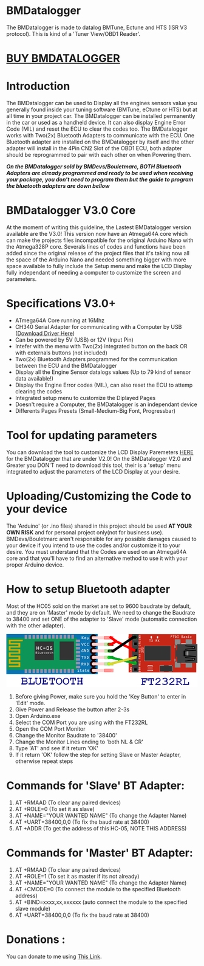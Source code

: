 # BMDatalogger

The BMDatalogger is made to datalog BMTune, Ectune and HTS (ISR V3 protocol). This is kind of a 'Tuner View/OBD1 Reader'.

# [BUY BMDATALOGGER][]

# Introduction

The BMDatalogger can be used to Display all the engines sensors value you generally found inside your tuning software (BMTune, eCtune or HTS) but at all time in your project car. The BMDatalogger can be installed permanently in the car or used as a handheld device. It can also display Engine Error Code (MIL) and reset the ECU to clear the codes too. The BMDatalogger works with Two(2x) Bluetooth Adapters to communicate with the ECU. One Bluetooth adapter are installed on the BMDatalogger by itself and the other adapter will install in the 4Pin CN2 Slot of the OBD1 ECU, both adapter should be reprogrammed to pair with each other on when Powering them.

__*On the BMDatalogger sold by BMDevs/Bouletmarc, BOTH Bluetooth Adapters are already programmed and ready to be used when receiving your package, you don't need to program them but the guide to program the bluetooth adapters are down bellow*__

# BMDatalogger V3.0 Core

At the moment of writing this guideline, the Lastest BMDatalogger version available are the V3.0! This version now have an Atmega64A core which can make the projects files incompatible for the original Arduino Nano with the Atmega328P core. Severals lines of codes and functions have been added since the original release of the project files that it's taking now all the space of the Arduino Nano and needed something bigger with more space available to fully include the Setup menu and make the LCD Display fully independant of needing a computer to customize the screen and parameters.

# Specifications V3.0+

- ATmega64A Core running at 16Mhz
- CH340 Serial Adapter for communicating with a Computer by USB ([Download Driver Here][])
- Can be powered by 5V (USB) or 12V (Input Pin)
- Intefer with the menu with Two(2x) integrated button on the back OR with externals buttons (not included)
- Two(2x) Bluetooth Adapters programmed for the communication between the ECU and the BMDatalogger
- Display all the Engine Sensor datalogs values (Up to 79 kind of sensor data available!)
- Display the Engine Error codes (MIL), can also reset the ECU to attemp clearing the codes
- Integrated setup menu to customize the Diplayed Pages
- Doesn't require a Computer, the BMDatalogger is an independant device
- Differents Pages Presets (Small-Medium-Big Font, Progressbar)

# Tool for updating parameters 

You can download the tool to customize the LCD Display Paremeters [HERE][] for the BMDatalogger that are under V2.0! On the BMDatalogger V2.0 and Greater you DON'T need to download this tool, their is a 'setup' menu integrated to adjust the parameters of the LCD Display at your desire.

# Uploading/Customizing the Code to your device

The 'Arduino' (or .ino files) shared in this project should be used __AT YOUR OWN RISK__ and for personal project only(not for business use). BMDevs/Bouletmarc aren't responsible for any possible damages caused to your device if you intend to use the codes and/or customize it to your desire. You must understand that the Codes are used on an Atmega64A core and that you'll have to find an alternative method to use it with your proper Arduino device.

# How to setup Bluetooth adapter

Most of the HC05 sold on the market are set to 9600 baudrate by default, and they are on 'Master' mode by default. We need to change the Baudrate to 38400 and set ONE of the adapter to 'Slave' mode (automatic connection with the other adapter).

![alt tag](https://raw.githubusercontent.com/bouletmarc/BMDatalogger/master/Bluetooth_setup_diagram.png)

1. Before giving Power, make sure you hold the 'Key Button' to enter in 'Edit' mode.
2. Give Power and Release the button after 2-3s
3. Open Arduino.exe
4. Select the COM Port you are using with the FT232RL
5. Open the COM Port Monitor
6. Change the Monitor Baudrate to '38400'
7. Change the Monitor Lines ending to 'both NL & CR'
8. Type 'AT' and see if it return 'OK'
9. If it return 'OK' follow the step for setting Slave or Master Adapter, otherwise repeat steps

# Commands for 'Slave' BT Adapter:

1. AT +RMAAD (To clear any paired devices)
2. AT +ROLE=0 (To set it as slave)
3. AT +NAME="YOUR WANTED NAME" (To change the Adapter Name)
4. AT +UART=38400,0,0 (To fix the baud rate at 38400)
5. AT +ADDR (To get the address of this HC-05, NOTE THIS ADDRESS) 
    
# Commands for 'Master' BT Adapter:

1. AT +RMAAD (To clear any paired devices)
2. AT +ROLE=1 (To set it as master if its not already)
3. AT +NAME="YOUR WANTED NAME" (To change the Adapter Name)
4. AT +CMODE=0 (To connect the module to the specified Bluetooth address)
5. AT +BIND=xxxx,xx,xxxxxx (auto connect the module to the specified slave module)
6. AT +UART=38400,0,0 (To fix the baud rate at 38400)

# Donations :

You can donate to me using [This Link][].

[Download Driver Here]: <https://sparks.gogo.co.nz/assets/_site_/downloads/CH34x_Install_Windows_v3_4.zip>
[This Link]: <https://www.paypal.me/bouletmarc>
[HERE]: <https://github.com/bouletmarc/BMDatalogger/archive/master.zip>
[BUY BMDATALOGGER]: <https://bmdevs.fwscheckout.com/product/bmdatalogger>
